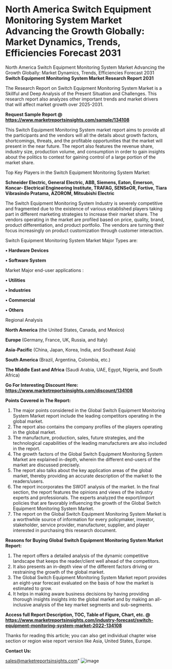 # North America Switch Equipment Monitoring System Market Advancing the Growth Globally: Market Dynamics, Trends, Efficiencies Forecast 2031
North America Switch Equipment Monitoring System Market Advancing the Growth Globally: Market Dynamics, Trends, Efficiencies Forecast 2031
<strong>Switch Equipment Monitoring System Market Research Report 2031</strong>

The Research Report on Switch Equipment Monitoring System Market is a Skillful and Deep Analysis of the Present Situation and Challenges. This research report also analyzes other important trends and market drivers that will affect market growth over 2025-2031.

<strong>Request Sample Report @ <a href=https://www.marketreportsinsights.com/sample/134108>https://www.marketreportsinsights.com/sample/134108</a></strong>

This Switch Equipment Monitoring System market report aims to provide all the participants and the vendors will all the details about growth factors, shortcomings, threats, and the profitable opportunities that the market will present in the near future. The report also features the revenue share, industry size, production volume, and consumption in order to gain insights about the politics to contest for gaining control of a large portion of the market share.

Top Key Players in the Switch Equipment Monitoring System Market:

<strong>Schneider Electric, General Electric, ABB, Siemens, Eaton, Emerson, Koncar- Electrical Engineering Institute, TRAFAG, SENSeOR, Fortive, Tiara Vibrasindo Pratama, AZOROM, Mitsubishi Electric</strong>

The Switch Equipment Monitoring System Industry is severely competitive and fragmented due to the existence of various established players taking part in different marketing strategies to increase their market share. The vendors operating in the market are profiled based on price, quality, brand, product differentiation, and product portfolio. The vendors are turning their focus increasingly on product customization through customer interaction.

Switch Equipment Monitoring System Market Major Types are:

<strong>• Hardware Devices

• Software System</strong>

Market Major end-user applications :

<strong>• Utilities

• Industries

• Commercial

• Others</strong>

Regional Analysis

</u><strong><b>North America</b></strong> (the United States, Canada, and Mexico)

<strong><b>Europe </b></strong>(Germany, France, UK, Russia, and Italy)

<strong><b>Asia-Pacific</b></strong> (China, Japan, Korea, India, and Southeast Asia)

<strong><b>South America</b></strong> (Brazil, Argentina, Colombia, etc.)

<strong><b>The Middle East and Africa</b></strong> (Saudi Arabia, UAE, Egypt, Nigeria, and South Africa)

<strong>Go For Interesting Discount Here: <a href=https://www.marketreportsinsights.com/discount/134108>https://www.marketreportsinsights.com/discount/134108</a></strong>

<strong>Points Covered in The Report:</strong>
<ol>
  <li>The major points considered in the Global Switch Equipment Monitoring System Market report include the leading competitors operating in the global market.</li>
  <li>The report also contains the company profiles of the players operating in the global market.</li>
  <li>The manufacture, production, sales, future strategies, and the technological capabilities of the leading manufacturers are also included in the report.</li>
  <li>The growth factors of the Global Switch Equipment Monitoring System Market are explained in-depth, wherein the different end-users of the market are discussed precisely.</li>
  <li>The report also talks about the key application areas of the global market, thereby providing an accurate description of the market to the readers/users.</li>
  <li>The report incorporates the SWOT analysis of the market. In the final section, the report features the opinions and views of the industry experts and professionals. The experts analyzed the export/import policies that are favorably influencing the growth of the Global Switch Equipment Monitoring System Market.</li>
  <li>The report on the Global Switch Equipment Monitoring System Market is a worthwhile source of information for every policymaker, investor, stakeholder, service provider, manufacturer, supplier, and player interested in purchasing this research document.</li>
</ol>
<strong>Reasons for Buying Global Switch Equipment Monitoring System Market Report:</strong>

<ol>
  <li>The report offers a detailed analysis of the dynamic competitive landscape that keeps the reader/client well ahead of the competitors.</li>
  <li>It also presents an in-depth view of the different factors driving or restraining the growth of the global market.</li>
  <li>The Global Switch Equipment Monitoring System Market report provides an eight-year forecast evaluated on the basis of how the market is estimated to grow.</li>
  <li>It helps in making aware business decisions by having providing thorough insights insights into the global market and by making an all-inclusive analysis of the key market segments and sub-segments.</li>
</ol>
<strong>Access full Report Description, TOC, Table of Figure, Chart, etc. @ <a href=https://www.marketreportsinsights.com/industry-forecast/switch-equipment-monitoring-system-market-2022-134108>https://www.marketreportsinsights.com/industry-forecast/switch-equipment-monitoring-system-market-2022-134108</a></strong>


Thanks for reading this article; you can also get individual chapter wise section or region wise report version like Asia, United States, Europe.

<strong>Contact Us:</strong>

sales@marketreportsinsights.com"
![image](https://github.com/user-attachments/assets/172326b6-18e6-4a4d-bc96-2856cf380d0d)
